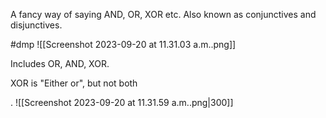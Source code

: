 A fancy way of saying AND, OR, XOR etc. Also known as conjunctives and disjunctives.

#dmp 
![[Screenshot 2023-09-20 at 11.31.03 a.m..png]]

Includes OR, AND, XOR.

XOR is "Either or",  but not both

. ![[Screenshot 2023-09-20 at 11.31.59 a.m..png|300]]